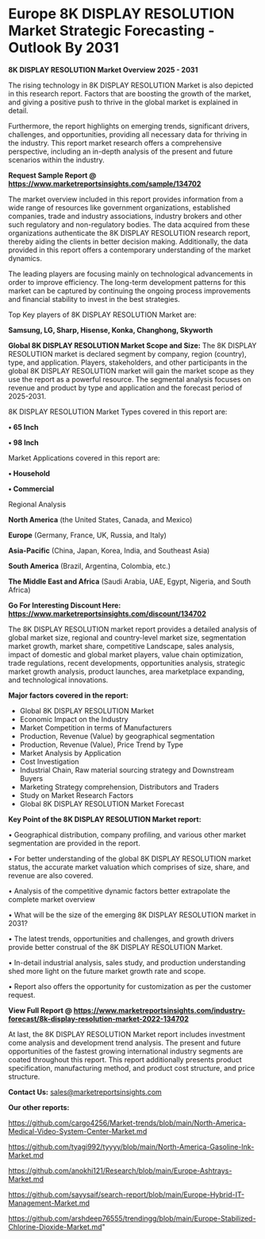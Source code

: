  # Europe 8K DISPLAY RESOLUTION Market Strategic Forecasting - Outlook By 2031

<Strong> 8K DISPLAY RESOLUTION Market Overview 2025 - 2031</strong>

The rising technology in 8K DISPLAY RESOLUTION Market is also depicted in this research report. Factors that are boosting the growth of the market, and giving a positive push to thrive in the global market is explained in detail.

Furthermore, the report highlights on emerging trends, significant drivers, challenges, and opportunities, providing all necessary data for thriving in the industry. This report market research offers a comprehensive perspective, including an in-depth analysis of the present and future scenarios within the industry.

<strong>Request Sample Report @ <a href=https://www.marketreportsinsights.com/sample/134702>https://www.marketreportsinsights.com/sample/134702</a></strong>

The market overview included in this report provides information from a wide range of resources like government organizations, established companies, trade and industry associations, industry brokers and other such regulatory and non-regulatory bodies. The data acquired from these organizations authenticate the 8K DISPLAY RESOLUTION research report, thereby aiding the clients in better decision making. Additionally, the data provided in this report offers a contemporary understanding of the market dynamics.

The leading players are focusing mainly on technological advancements in order to improve efficiency. The long-term development patterns for this market can be captured by continuing the ongoing process improvements and financial stability to invest in the best strategies.

Top Key players of 8K DISPLAY RESOLUTION Market are:

<strong>Samsung, LG, Sharp, Hisense, Konka, Changhong, Skyworth</strong>

<strong><b>Global 8K DISPLAY RESOLUTION Market Scope and Size:</b></strong>
The 8K DISPLAY RESOLUTION market is declared segment by company, region (country), type, and application. Players, stakeholders, and other participants in the global 8K DISPLAY RESOLUTION market will gain the market scope as they use the report as a powerful resource. The segmental analysis focuses on revenue and product by type and application and the forecast period of 2025-2031.

8K DISPLAY RESOLUTION Market Types covered in this report are:

<strong>• 65 Inch

• 98 Inch</strong>

Market Applications covered in this report are:

<strong>• Household

• Commercial</strong> 

Regional Analysis

<strong>North America</strong> (the United States, Canada, and Mexico)

<strong>Europe</strong> (Germany, France, UK, Russia, and Italy)

<strong>Asia-Pacific</strong> (China, Japan, Korea, India, and Southeast Asia)

<strong>South America</strong> (Brazil, Argentina, Colombia, etc.)

<strong>The Middle East and Africa</strong> (Saudi Arabia, UAE, Egypt, Nigeria, and South Africa)

<strong>Go For Interesting Discount Here: <a href=https://www.marketreportsinsights.com/discount/134702>https://www.marketreportsinsights.com/discount/134702</a></strong>

The 8K DISPLAY RESOLUTION market report provides a detailed analysis of global market size, regional and country-level market size, segmentation market growth, market share, competitive Landscape, sales analysis, impact of domestic and global market players, value chain optimization, trade regulations, recent developments, opportunities analysis, strategic market growth analysis, product launches, area marketplace expanding, and technological innovations.

<strong><b>Major factors covered in the report:</b></strong>
<ul>
  <li>Global 8K DISPLAY RESOLUTION Market </li>
  <li>Economic Impact on the Industry</li>
  <li>Market Competition in terms of Manufacturers</li>
  <li>Production, Revenue (Value) by geographical segmentation</li>
  <li>Production, Revenue (Value), Price Trend by Type</li>
  <li>Market Analysis by Application</li>
  <li>Cost Investigation</li>
  <li>Industrial Chain, Raw material sourcing strategy and Downstream Buyers</li>
  <li>Marketing Strategy comprehension, Distributors and Traders</li>
  <li>Study on Market Research Factors</li>
  <li>Global 8K DISPLAY RESOLUTION Market Forecast</li>
</ul>

<strong><b>Key Point of the 8K DISPLAY RESOLUTION Market report:</b></strong>

• Geographical distribution, company profiling, and various other market segmentation are provided in the report.

• For better understanding of the global 8K DISPLAY RESOLUTION market status, the accurate market valuation which comprises of size, share, and revenue are also covered.

• Analysis of the competitive dynamic factors better extrapolate the complete market overview

• What will be the size of the emerging 8K DISPLAY RESOLUTION market in 2031?

• The latest trends, opportunities and challenges, and growth drivers provide better construal of the 8K DISPLAY RESOLUTION Market.

• In-detail industrial analysis, sales study, and production understanding shed more light on the future market growth rate and scope.

• Report also offers the opportunity for customization as per the customer request.

<strong><b>View Full Report @ <a href=https://www.marketreportsinsights.com/industry-forecast/8k-display-resolution-market-2022-134702>https://www.marketreportsinsights.com/industry-forecast/8k-display-resolution-market-2022-134702</a></b></strong>


At last, the 8K DISPLAY RESOLUTION Market report includes investment come analysis and development trend analysis. The present and future opportunities of the fastest growing international industry segments are coated throughout this report. This report additionally presents product specification, manufacturing method, and product cost structure, and price structure.

<strong>Contact Us:</strong>
sales@marketreportsinsights.com

<strong>Our other reports:</strong>

<a href=https://github.com/cargo4256/Market-trends/blob/main/North-America-Medical-Video-System-Center-Market.md>https://github.com/cargo4256/Market-trends/blob/main/North-America-Medical-Video-System-Center-Market.md</a>

<a href=https://github.com/tyagi992/tyyyy/blob/main/North-America-Gasoline-Ink-Market.md>https://github.com/tyagi992/tyyyy/blob/main/North-America-Gasoline-Ink-Market.md</a>

<a href=https://github.com/anokhi121/Research/blob/main/Europe-Ashtrays-Market.md>https://github.com/anokhi121/Research/blob/main/Europe-Ashtrays-Market.md</a>

<a href=https://github.com/sayysaif/search-report/blob/main/Europe-Hybrid-IT-Management-Market.md>https://github.com/sayysaif/search-report/blob/main/Europe-Hybrid-IT-Management-Market.md</a>

<a href=https://github.com/arshdeep76555/trendingg/blob/main/Europe-Stabilized-Chlorine-Dioxide-Market.md>https://github.com/arshdeep76555/trendingg/blob/main/Europe-Stabilized-Chlorine-Dioxide-Market.md</a>"
